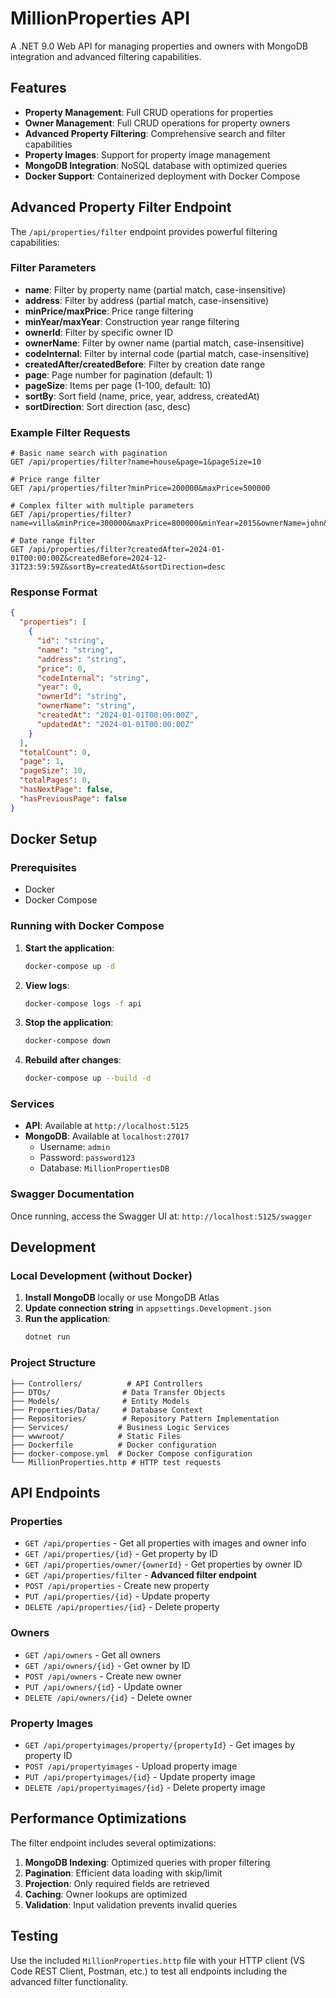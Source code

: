 # MillionProperties API

A .NET 9.0 Web API for managing properties and owners with MongoDB integration and advanced filtering capabilities.

## Features

- **Property Management**: Full CRUD operations for properties
- **Owner Management**: Full CRUD operations for property owners
- **Advanced Property Filtering**: Comprehensive search and filter capabilities
- **Property Images**: Support for property image management
- **MongoDB Integration**: NoSQL database with optimized queries
- **Docker Support**: Containerized deployment with Docker Compose

## Advanced Property Filter Endpoint

The `/api/properties/filter` endpoint provides powerful filtering capabilities:

### Filter Parameters

- **name**: Filter by property name (partial match, case-insensitive)
- **address**: Filter by address (partial match, case-insensitive)
- **minPrice/maxPrice**: Price range filtering
- **minYear/maxYear**: Construction year range filtering
- **ownerId**: Filter by specific owner ID
- **ownerName**: Filter by owner name (partial match, case-insensitive)
- **codeInternal**: Filter by internal code (partial match, case-insensitive)
- **createdAfter/createdBefore**: Filter by creation date range
- **page**: Page number for pagination (default: 1)
- **pageSize**: Items per page (1-100, default: 10)
- **sortBy**: Sort field (name, price, year, address, createdAt)
- **sortDirection**: Sort direction (asc, desc)

### Example Filter Requests

```http
# Basic name search with pagination
GET /api/properties/filter?name=house&page=1&pageSize=10

# Price range filter
GET /api/properties/filter?minPrice=200000&maxPrice=500000

# Complex filter with multiple parameters
GET /api/properties/filter?name=villa&minPrice=300000&maxPrice=800000&minYear=2015&ownerName=john&sortBy=price&sortDirection=desc&page=1&pageSize=20

# Date range filter
GET /api/properties/filter?createdAfter=2024-01-01T00:00:00Z&createdBefore=2024-12-31T23:59:59Z&sortBy=createdAt&sortDirection=desc
```

### Response Format

```json
{
  "properties": [
    {
      "id": "string",
      "name": "string",
      "address": "string",
      "price": 0,
      "codeInternal": "string",
      "year": 0,
      "ownerId": "string",
      "ownerName": "string",
      "createdAt": "2024-01-01T00:00:00Z",
      "updatedAt": "2024-01-01T00:00:00Z"
    }
  ],
  "totalCount": 0,
  "page": 1,
  "pageSize": 10,
  "totalPages": 0,
  "hasNextPage": false,
  "hasPreviousPage": false
}
```

## Docker Setup

### Prerequisites

- Docker
- Docker Compose

### Running with Docker Compose

1. **Start the application**:
   ```bash
   docker-compose up -d
   ```

2. **View logs**:
   ```bash
   docker-compose logs -f api
   ```

3. **Stop the application**:
   ```bash
   docker-compose down
   ```

4. **Rebuild after changes**:
   ```bash
   docker-compose up --build -d
   ```

### Services

- **API**: Available at `http://localhost:5125`
- **MongoDB**: Available at `localhost:27017`
  - Username: `admin`
  - Password: `password123`
  - Database: `MillionPropertiesDB`

### Swagger Documentation

Once running, access the Swagger UI at: `http://localhost:5125/swagger`

## Development

### Local Development (without Docker)

1. **Install MongoDB** locally or use MongoDB Atlas
2. **Update connection string** in `appsettings.Development.json`
3. **Run the application**:
   ```bash
   dotnet run
   ```

### Project Structure

```
├── Controllers/          # API Controllers
├── DTOs/                # Data Transfer Objects
├── Models/              # Entity Models
├── Properties/Data/     # Database Context
├── Repositories/        # Repository Pattern Implementation
├── Services/           # Business Logic Services
├── wwwroot/            # Static Files
├── Dockerfile          # Docker configuration
├── docker-compose.yml  # Docker Compose configuration
└── MillionProperties.http # HTTP test requests
```

## API Endpoints

### Properties
- `GET /api/properties` - Get all properties with images and owner info
- `GET /api/properties/{id}` - Get property by ID
- `GET /api/properties/owner/{ownerId}` - Get properties by owner ID
- `GET /api/properties/filter` - **Advanced filter endpoint**
- `POST /api/properties` - Create new property
- `PUT /api/properties/{id}` - Update property
- `DELETE /api/properties/{id}` - Delete property

### Owners
- `GET /api/owners` - Get all owners
- `GET /api/owners/{id}` - Get owner by ID
- `POST /api/owners` - Create new owner
- `PUT /api/owners/{id}` - Update owner
- `DELETE /api/owners/{id}` - Delete owner

### Property Images
- `GET /api/propertyimages/property/{propertyId}` - Get images by property ID
- `POST /api/propertyimages` - Upload property image
- `PUT /api/propertyimages/{id}` - Update property image
- `DELETE /api/propertyimages/{id}` - Delete property image

## Performance Optimizations

The filter endpoint includes several optimizations:

1. **MongoDB Indexing**: Optimized queries with proper filtering
2. **Pagination**: Efficient data loading with skip/limit
3. **Projection**: Only required fields are retrieved
4. **Caching**: Owner lookups are optimized
5. **Validation**: Input validation prevents invalid queries

## Testing

Use the included `MillionProperties.http` file with your HTTP client (VS Code REST Client, Postman, etc.) to test all endpoints including the advanced filter functionality.
